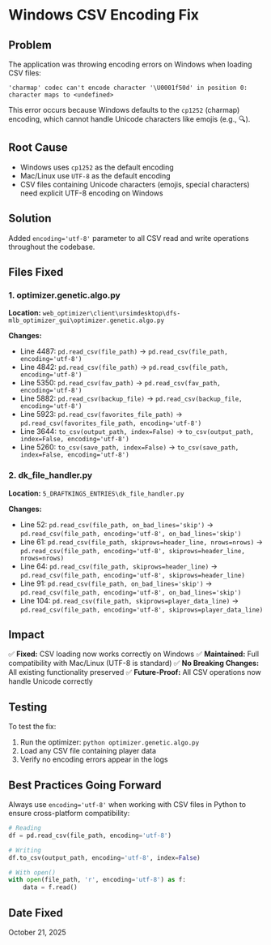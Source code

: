 # Windows CSV Encoding Fix

## Problem
The application was throwing encoding errors on Windows when loading CSV files:
```
'charmap' codec can't encode character '\U0001f50d' in position 0: character maps to <undefined>
```

This error occurs because Windows defaults to the `cp1252` (charmap) encoding, which cannot handle Unicode characters like emojis (e.g., 🔍).

## Root Cause
- Windows uses `cp1252` as the default encoding
- Mac/Linux use `UTF-8` as the default encoding
- CSV files containing Unicode characters (emojis, special characters) need explicit UTF-8 encoding on Windows

## Solution
Added `encoding='utf-8'` parameter to all CSV read and write operations throughout the codebase.

## Files Fixed

### 1. optimizer.genetic.algo.py
**Location:** `web_optimizer\client\ursimdesktop\dfs-mlb_optimizer_gui\optimizer.genetic.algo.py`

**Changes:**
- Line 4487: `pd.read_csv(file_path)` → `pd.read_csv(file_path, encoding='utf-8')`
- Line 4842: `pd.read_csv(file_path)` → `pd.read_csv(file_path, encoding='utf-8')`
- Line 5350: `pd.read_csv(fav_path)` → `pd.read_csv(fav_path, encoding='utf-8')`
- Line 5882: `pd.read_csv(backup_file)` → `pd.read_csv(backup_file, encoding='utf-8')`
- Line 5923: `pd.read_csv(favorites_file_path)` → `pd.read_csv(favorites_file_path, encoding='utf-8')`
- Line 3644: `to_csv(output_path, index=False)` → `to_csv(output_path, index=False, encoding='utf-8')`
- Line 5260: `to_csv(save_path, index=False)` → `to_csv(save_path, index=False, encoding='utf-8')`

### 2. dk_file_handler.py
**Location:** `5_DRAFTKINGS_ENTRIES\dk_file_handler.py`

**Changes:**
- Line 52: `pd.read_csv(file_path, on_bad_lines='skip')` → `pd.read_csv(file_path, encoding='utf-8', on_bad_lines='skip')`
- Line 61: `pd.read_csv(file_path, skiprows=header_line, nrows=nrows)` → `pd.read_csv(file_path, encoding='utf-8', skiprows=header_line, nrows=nrows)`
- Line 64: `pd.read_csv(file_path, skiprows=header_line)` → `pd.read_csv(file_path, encoding='utf-8', skiprows=header_line)`
- Line 91: `pd.read_csv(file_path, on_bad_lines='skip')` → `pd.read_csv(file_path, encoding='utf-8', on_bad_lines='skip')`
- Line 104: `pd.read_csv(file_path, skiprows=player_data_line)` → `pd.read_csv(file_path, encoding='utf-8', skiprows=player_data_line)`

## Impact
✅ **Fixed:** CSV loading now works correctly on Windows
✅ **Maintained:** Full compatibility with Mac/Linux (UTF-8 is standard)
✅ **No Breaking Changes:** All existing functionality preserved
✅ **Future-Proof:** All CSV operations now handle Unicode correctly

## Testing
To test the fix:
1. Run the optimizer: `python optimizer.genetic.algo.py`
2. Load any CSV file containing player data
3. Verify no encoding errors appear in the logs

## Best Practices Going Forward
Always use `encoding='utf-8'` when working with CSV files in Python to ensure cross-platform compatibility:
```python
# Reading
df = pd.read_csv(file_path, encoding='utf-8')

# Writing
df.to_csv(output_path, encoding='utf-8', index=False)

# With open()
with open(file_path, 'r', encoding='utf-8') as f:
    data = f.read()
```

## Date Fixed
October 21, 2025


